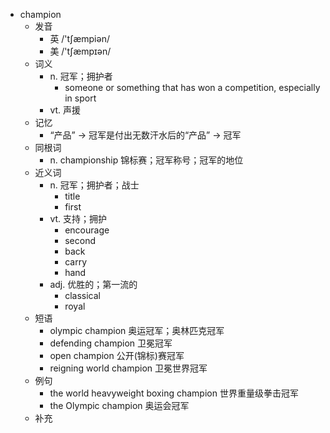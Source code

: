- champion
  - 发音
    - 英 /'tʃæmpiən/
    - 美 /'tʃæmpɪən/
  - 词义
    - n. 冠军；拥护者
      - someone or something that has won a competition, especially in sport
    - vt. 声援
  - 记忆
    - “产品” → 冠军是付出无数汗水后的“产品” → 冠军
  - 同根词
    - n. championship 锦标赛；冠军称号；冠军的地位
  - 近义词
    - n. 冠军；拥护者；战士
      - title
      - first
    - vt. 支持；拥护
      - encourage
      - second
      - back
      - carry
      - hand
    - adj. 优胜的；第一流的
      - classical
      - royal
  - 短语
    - olympic champion 奥运冠军；奥林匹克冠军
    - defending champion 卫冕冠军
    - open champion 公开(锦标)赛冠军
    - reigning world champion 卫冕世界冠军
  - 例句
    - the world heavyweight boxing champion 世界重量级拳击冠军
    - the Olympic champion 奥运会冠军
  - 补充